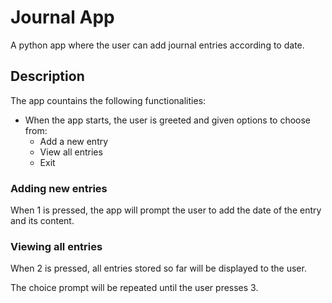 # Journal App
A python app where the user can add journal entries according to date.

## Description
The app countains the following functionalities:
  * When the app starts, the user is greeted and given options to choose from:
      * Add a new entry
      * View all entries
      * Exit
### Adding new entries
When 1 is pressed, the app will prompt the user to add the date of the entry and its content.
### Viewing all entries
When 2 is pressed, all entries stored so far will be displayed to the user.

The choice prompt will be repeated until the user presses 3.
